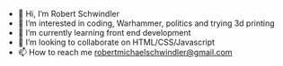 - 👋 Hi, I’m Robert Schwindler
- 👀 I’m interested in coding, Warhammer, politics and trying 3d printing
- 🌱 I’m currently learning front end development
- 💞️ I’m looking to collaborate on HTML/CSS/Javascript
- 📫 How to reach me robertmichaelschwindler@gmail.com

<!---
Robert0362/Robert0362 is a ✨ special ✨ repository because its `README.md` (this file) appears on your GitHub profile.
You can click the Preview link to take a look at your changes.
--->
